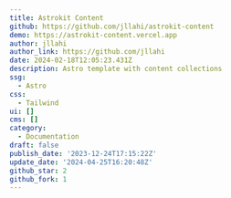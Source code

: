 ```yaml
---
title: Astrokit Content
github: https://github.com/jllahi/astrokit-content
demo: https://astrokit-content.vercel.app
author: jllahi
author_link: https://github.com/jllahi
date: 2024-02-18T12:05:23.431Z
description: Astro template with content collections
ssg:
  - Astro
css:
  - Tailwind
ui: []
cms: []
category:
  - Documentation
draft: false
publish_date: '2023-12-24T17:15:22Z'
update_date: '2024-04-25T16:20:48Z'
github_star: 2
github_fork: 1
---
```

